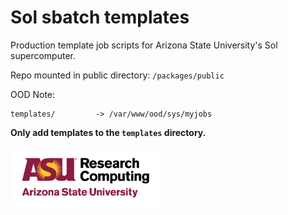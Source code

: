 Sol sbatch templates
====================

Production template job scripts for Arizona State University's Sol
supercomputer.

Repo mounted in public directory: `/packages/public`

OOD Note:

    templates/         -> /var/www/ood/sys/myjobs

**Only add templates to the `templates` directory.**

<img src="assets/ASURC_logo.png" width="240">
